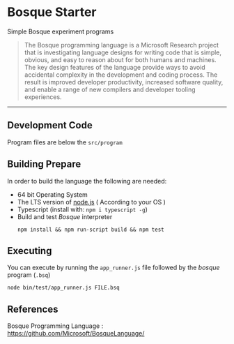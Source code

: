 # Bosque Starter

Simple Bosque experiment programs

> The Bosque programming language is a Microsoft Research project that is investigating language designs for writing code that is simple, obvious, and easy to reason about for both humans and machines. The key design features of the language provide ways to avoid accidental complexity in the development and coding process. The result is improved developer productivity, increased software quality, and enable a range of new compilers and developer tooling experiences.

---

## Development Code

Program files are below the `src/program`

## Building Prepare

In order to build the language the following are needed:

- 64 bit Operating System
- The LTS version of [node.js](https://nodejs.org/en/download/) ( According to your OS )
- Typescript (install with: `npm i typescript -g`)
- Build and test *Bosque* interpreter
  ```
  npm install && npm run-script build && npm test
  ```

## Executing

You can execute by running the `app_runner.js` file followed by the *bosque* program (`.bsq`)

```
node bin/test/app_runner.js FILE.bsq
```

## References

Bosque Programming Language : https://github.com/Microsoft/BosqueLanguage/